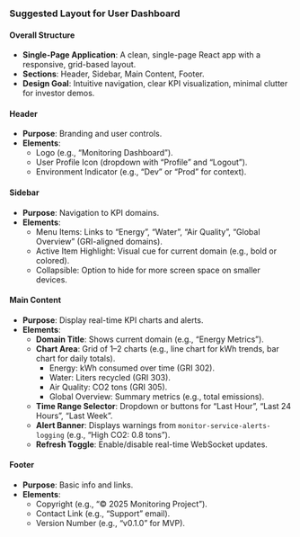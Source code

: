### Suggested Layout for User Dashboard

#### Overall Structure
- **Single-Page Application**: A clean, single-page React app with a responsive, grid-based layout.
- **Sections**: Header, Sidebar, Main Content, Footer.
- **Design Goal**: Intuitive navigation, clear KPI visualization, minimal clutter for investor demos.

#### Header
- **Purpose**: Branding and user controls.
- **Elements**:
  - Logo (e.g., “Monitoring Dashboard”).
  - User Profile Icon (dropdown with “Profile” and “Logout”).
  - Environment Indicator (e.g., “Dev” or “Prod” for context).

#### Sidebar
- **Purpose**: Navigation to KPI domains.
- **Elements**:
  - Menu Items: Links to “Energy”, “Water”, “Air Quality”, “Global Overview” (GRI-aligned domains).
  - Active Item Highlight: Visual cue for current domain (e.g., bold or colored).
  - Collapsible: Option to hide for more screen space on smaller devices.

#### Main Content
- **Purpose**: Display real-time KPI charts and alerts.
- **Elements**:
  - **Domain Title**: Shows current domain (e.g., “Energy Metrics”).
  - **Chart Area**: Grid of 1–2 charts (e.g., line chart for kWh trends, bar chart for daily totals).
    - Energy: kWh consumed over time (GRI 302).
    - Water: Liters recycled (GRI 303).
    - Air Quality: CO2 tons (GRI 305).
    - Global Overview: Summary metrics (e.g., total emissions).
  - **Time Range Selector**: Dropdown or buttons for “Last Hour”, “Last 24 Hours”, “Last Week”.
  - **Alert Banner**: Displays warnings from `monitor-service-alerts-logging` (e.g., “High CO2: 0.8 tons”).
  - **Refresh Toggle**: Enable/disable real-time WebSocket updates.

#### Footer
- **Purpose**: Basic info and links.
- **Elements**:
  - Copyright (e.g., “© 2025 Monitoring Project”).
  - Contact Link (e.g., “Support” email).
  - Version Number (e.g., “v0.1.0” for MVP).
